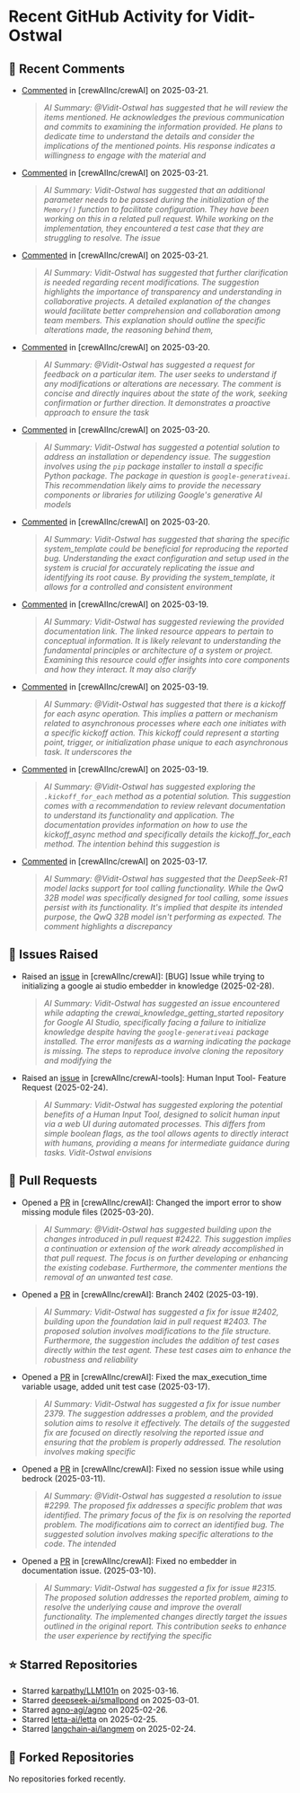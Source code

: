 # Recent GitHub Activity for Vidit-Ostwal

## 💬 Recent Comments
- [Commented](https://github.com/crewAIInc/crewAI/pull/2312#issuecomment-2744298524) in [crewAIInc/crewAI] on 2025-03-21.
  > *AI Summary: @Vidit-Ostwal has suggested that he will review the items mentioned. He acknowledges the previous communication and commits to examining the information provided. He plans to dedicate time to understand the details and consider the implications of the mentioned points. His response indicates a willingness to engage with the material and*
- [Commented](https://github.com/crewAIInc/crewAI/pull/2429#issuecomment-2744296725) in [crewAIInc/crewAI] on 2025-03-21.
  > *AI Summary: Vidit-Ostwal has suggested that an additional parameter needs to be passed during the initialization of the `Memory()` function to facilitate configuration. They have been working on this in a related pull request. While working on the implementation, they encountered a test case that they are struggling to resolve. The issue*
- [Commented](https://github.com/crewAIInc/crewAI/issues/2055#issuecomment-2743665861) in [crewAIInc/crewAI] on 2025-03-21.
  > *AI Summary: Vidit-Ostwal has suggested that further clarification is needed regarding recent modifications. The suggestion highlights the importance of transparency and understanding in collaborative projects. A detailed explanation of the changes would facilitate better comprehension and collaboration among team members. This explanation should outline the specific alterations made, the reasoning behind them,*
- [Commented](https://github.com/crewAIInc/crewAI/pull/2265#issuecomment-2741133791) in [crewAIInc/crewAI] on 2025-03-20.
  > *AI Summary: @Vidit-Ostwal has suggested a request for feedback on a particular item. The user seeks to understand if any modifications or alterations are necessary. The comment is concise and directly inquires about the state of the work, seeking confirmation or further direction. It demonstrates a proactive approach to ensure the task*
- [Commented](https://github.com/crewAIInc/crewAI/issues/2421#issuecomment-2740100349) in [crewAIInc/crewAI] on 2025-03-20.
  > *AI Summary: Vidit-Ostwal has suggested a potential solution to address an installation or dependency issue. The suggestion involves using the `pip` package installer to install a specific Python package. The package in question is `google-generativeai`. This recommendation likely aims to provide the necessary components or libraries for utilizing Google's generative AI models*
- [Commented](https://github.com/crewAIInc/crewAI/issues/2417#issuecomment-2740019055) in [crewAIInc/crewAI] on 2025-03-20.
  > *AI Summary: Vidit-Ostwal has suggested that sharing the specific system_template could be beneficial for reproducing the reported bug. Understanding the exact configuration and setup used in the system is crucial for accurately replicating the issue and identifying its root cause. By providing the system_template, it allows for a controlled and consistent environment*
- [Commented](https://github.com/crewAIInc/crewAI/issues/2406#issuecomment-2737664282) in [crewAIInc/crewAI] on 2025-03-19.
  > *AI Summary: Vidit-Ostwal has suggested reviewing the provided documentation link. The linked resource appears to pertain to conceptual information. It is likely relevant to understanding the fundamental principles or architecture of a system or project. Examining this resource could offer insights into core components and how they interact. It may also clarify*
- [Commented](https://github.com/crewAIInc/crewAI/issues/2406#issuecomment-2737661658) in [crewAIInc/crewAI] on 2025-03-19.
  > *AI Summary: @Vidit-Ostwal has suggested that there is a kickoff for each async operation. This implies a pattern or mechanism related to asynchronous processes where each one initiates with a specific kickoff action. This kickoff could represent a starting point, trigger, or initialization phase unique to each asynchronous task. It underscores the*
- [Commented](https://github.com/crewAIInc/crewAI/issues/2406#issuecomment-2737561006) in [crewAIInc/crewAI] on 2025-03-19.
  > *AI Summary: @Vidit-Ostwal has suggested exploring the `.kickoff_for_each` method as a potential solution. This suggestion comes with a recommendation to review relevant documentation to understand its functionality and application. The documentation provides information on how to use the kickoff_async method and specifically details the kickoff_for_each method. The intention behind this suggestion is*
- [Commented](https://github.com/crewAIInc/crewAI/issues/2383#issuecomment-2730416805) in [crewAIInc/crewAI] on 2025-03-17.
  > *AI Summary: @Vidit-Ostwal has suggested that the DeepSeek-R1 model lacks support for tool calling functionality. While the QwQ 32B model was specifically designed for tool calling, some issues persist with its functionality. It's implied that despite its intended purpose, the QwQ 32B model isn't performing as expected. The comment highlights a discrepancy*

## 🐛 Issues Raised
- Raised an [issue](https://github.com/crewAIInc/crewAI/issues/2255) in [crewAIInc/crewAI]: [BUG] Issue while trying to initializing a google ai studio embedder in knowledge (2025-02-28).
  > *AI Summary: Vidit-Ostwal has suggested an issue encountered while adapting the crewai_knowledge_getting_started repository for Google AI Studio, specifically facing a failure to initialize knowledge despite having the `google-generativeai` package installed. The error manifests as a warning indicating the package is missing. The steps to reproduce involve cloning the repository and modifying the*
- Raised an [issue](https://github.com/crewAIInc/crewAI-tools/issues/223) in [crewAIInc/crewAI-tools]: Human Input Tool- Feature Request (2025-02-24).
  > *AI Summary: Vidit-Ostwal has suggested exploring the potential benefits of a Human Input Tool, designed to solicit human input via a web UI during automated processes. This differs from simple boolean flags, as the tool allows agents to directly interact with humans, providing a means for intermediate guidance during tasks. Vidit-Ostwal envisions*

## 🚀 Pull Requests
- Opened a [PR](https://github.com/crewAIInc/crewAI/pull/2423) in [crewAIInc/crewAI]: Changed the import error to show missing module files (2025-03-20).
  > *AI Summary: @Vidit-Ostwal has suggested building upon the changes introduced in pull request #2422. This suggestion implies a continuation or extension of the work already accomplished in that pull request. The focus is on further developing or enhancing the existing codebase. Furthermore, the commenter mentions the removal of an unwanted test case.*
- Opened a [PR](https://github.com/crewAIInc/crewAI/pull/2408) in [crewAIInc/crewAI]: Branch 2402 (2025-03-19).
  > *AI Summary: Vidit-Ostwal has suggested a fix for issue #2402, building upon the foundation laid in pull request #2403. The proposed solution involves modifications to the file structure. Furthermore, the suggestion includes the addition of test cases directly within the test agent. These test cases aim to enhance the robustness and reliability*
- Opened a [PR](https://github.com/crewAIInc/crewAI/pull/2388) in [crewAIInc/crewAI]: Fixed the max_execution_time variable usage, added unit test case (2025-03-17).
  > *AI Summary: Vidit-Ostwal has suggested a fix for issue number 2379. The suggestion addresses a problem, and the provided solution aims to resolve it effectively. The details of the suggested fix are focused on directly resolving the reported issue and ensuring that the problem is properly addressed. The resolution involves making specific*
- Opened a [PR](https://github.com/crewAIInc/crewAI/pull/2337) in [crewAIInc/crewAI]: Fixed no session issue while using bedrock (2025-03-11).
  > *AI Summary: @Vidit-Ostwal has suggested a resolution to issue #2299. The proposed fix addresses a specific problem that was identified. The primary focus of the fix is on resolving the reported problem. The modifications aim to correct an identified bug. The suggested solution involves making specific alterations to the code. The intended*
- Opened a [PR](https://github.com/crewAIInc/crewAI/pull/2317) in [crewAIInc/crewAI]: Fixed no embedder in documentation issue. (2025-03-10).
  > *AI Summary: Vidit-Ostwal has suggested a fix for issue #2315. The proposed solution addresses the reported problem, aiming to resolve the underlying cause and improve the overall functionality. The implemented changes directly target the issues outlined in the original report. This contribution seeks to enhance the user experience by rectifying the specific*

## ⭐ Starred Repositories
- Starred [karpathy/LLM101n](https://github.com/karpathy/LLM101n) on 2025-03-16.
- Starred [deepseek-ai/smallpond](https://github.com/deepseek-ai/smallpond) on 2025-03-01.
- Starred [agno-agi/agno](https://github.com/agno-agi/agno) on 2025-02-26.
- Starred [letta-ai/letta](https://github.com/letta-ai/letta) on 2025-02-25.
- Starred [langchain-ai/langmem](https://github.com/langchain-ai/langmem) on 2025-02-24.

## 🍴 Forked Repositories
No repositories forked recently.
